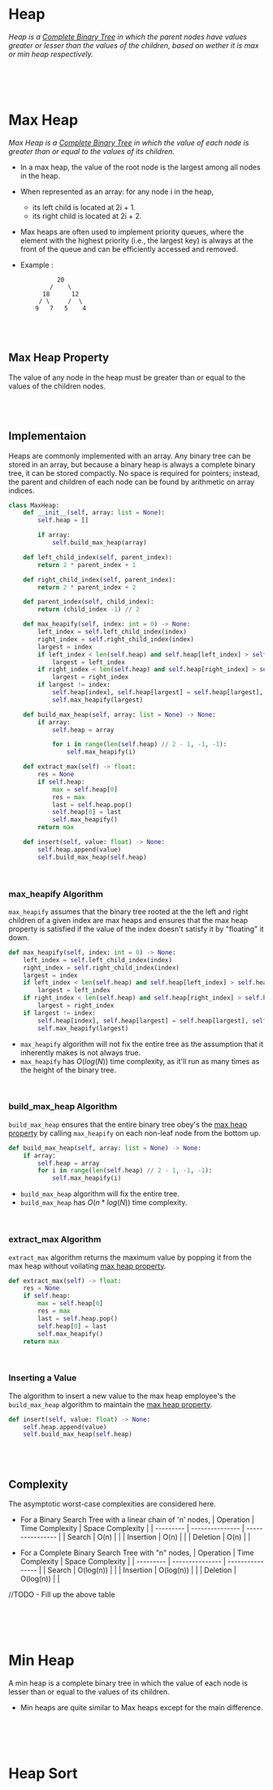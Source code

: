 # Heap

_Heap is a [Complete Binary Tree](./trees/binary-tree.md#complete-binary-tree) in which the parent nodes have values greater or lesser than the values of the children, based on wether it is max or min heap respectively._

<br/>
<br/>
<br/>

# Max Heap

_Max Heap is a [Complete Binary Tree](./trees/binary-tree.md#complete-binary-tree) in which the value of each node is greater than or equal to the values of its children._

- In a max heap, the value of the root node is the largest among all nodes in the heap.
- When represented as an array: for any node i in the heap,
  - its left child is located at 2i + 1.
  - its right child is located at 2i + 2.
- Max heaps are often used to implement priority queues, where the element with the highest priority (i.e., the largest key) is always at the front of the queue and can be efficiently accessed and removed.

- Example :

  ```
            20
          /    \
        18      12
       / \     /  \
      9   7   5    4

  ```

<br>
<br>

## Max Heap Property

The value of any node in the heap must be greater than or equal to the values of the children nodes.

<br/>
<br/>

## Implementaion

Heaps are commonly implemented with an array. Any binary tree can be stored in an array, but because a binary heap is always a complete binary tree, it can be stored compactly. No space is required for pointers; instead, the parent and children of each node can be found by arithmetic on array indices.

```python
class MaxHeap:
    def __init__(self, array: list = None):
        self.heap = []

        if array:
            self.build_max_heap(array)

    def left_child_index(self, parent_index):
        return 2 * parent_index + 1

    def right_child_index(self, parent_index):
        return 2 * parent_index + 2

    def parent_index(self, child_index):
        return (child_index -1) // 2

    def max_heapify(self, index: int = 0) -> None:
        left_index = self.left_child_index(index)
        right_index = self.right_child_index(index)
        largest = index
        if left_index < len(self.heap) and self.heap[left_index] > self.heap[index]:
            largest = left_index
        if right_index < len(self.heap) and self.heap[right_index] > self.heap[largest]:
            largest = right_index
        if largest != index:
            self.heap[index], self.heap[largest] = self.heap[largest], self.heap[index]
            self.max_heapify(largest)

    def build_max_heap(self, array: list = None) -> None:
        if array:
            self.heap = array

            for i in range(len(self.heap) // 2 - 1, -1, -1):
                self.max_heapify(i)

    def extract_max(self) -> float:
        res = None
        if self.heap:
            max = self.heap[0]
            res = max
            last = self.heap.pop()
            self.heap[0] = last
            self.max_heapify()
        return max

    def insert(self, value: float) -> None:
        self.heap.append(value)
        self.build_max_heap(self.heap)
```

<br/>

### max_heapify Algorithm

`max_heapify` assumes that the binary tree rooted at the the left and right children of a given index are max heaps and ensures that the max heap property is satisfied if the value of the index doesn't satisfy it by "floating" it down.

```py
def max_heapify(self, index: int = 0) -> None:
    left_index = self.left_child_index(index)
    right_index = self.right_child_index(index)
    largest = index
    if left_index < len(self.heap) and self.heap[left_index] > self.heap[index]:
        largest = left_index
    if right_index < len(self.heap) and self.heap[right_index] > self.heap[largest]:
        largest = right_index
    if largest != index:
        self.heap[index], self.heap[largest] = self.heap[largest], self.heap[index]
        self.max_heapify(largest)
```

- `max_heapify` algorithm will not fix the entire tree as the assumption that it inherently makes is not always true.
- `max_heapify` has $O(log(N))$ time complexity, as it'll run as many times as the height of the binary tree.

<br/>

### build_max_heap Algorithm

`build_max_heap` ensures that the entire binary tree obey's the [max heap property](#max-heap-property) by calling `max_heapify` on each non-leaf node from the bottom up.

```py
def build_max_heap(self, array: list = None) -> None:
    if array:
        self.heap = array
        for i in range(len(self.heap) // 2 - 1, -1, -1):
            self.max_heapify(i)
```

- `build_max_heap` algorithm will fix the entire tree.
- `build_max_heap` has $O(n*log(N))$ time complexity.

<br/>

### extract_max Algorithm

`extract_max` algorithm returns the maximum value by popping it from the max heap without voilating [max heap property](#max-heap-property).

```python
def extract_max(self) -> float:
    res = None
    if self.heap:
        max = self.heap[0]
        res = max
        last = self.heap.pop()
        self.heap[0] = last
        self.max_heapify()
    return max
```

<br>

### Inserting a Value

The algorithm to insert a new value to the max heap employee's the `build_max_heap` algorithm to maintain the [max heap property](#max-heap-property).

```python
def insert(self, value: float) -> None:
    self.heap.append(value)
    self.build_max_heap(self.heap)
```

<br/>
<br/>

## Complexity

The asymptotic worst-case complexities are considered here.

- For a Binary Search Tree with a linear chain of 'n' nodes,
  | Operation | Time Complexity | Space Complexity |
  | --------- | --------------- | ---------------- |
  | Search | O(n) | |
  | Insertion | O(n) | |
  | Deletion | O(n) | |

- For a Complete Binary Search Tree with "n" nodes,
  | Operation | Time Complexity | Space Complexity |
  | --------- | --------------- | ---------------- |
  | Search | O(log(n)) | |
  | Insertion | O(log(n)) | |
  | Deletion | O(log(n)) | |

//TODO - Fill up the above table

<br>
<br>
<br>

# Min Heap

A min heap is a complete binary tree in which the value of each node is lesser than or equal to the values of its children.

- Min heaps are quite similar to Max heaps except for the main difference.

<br>
<br>
<br>

# Heap Sort

<br>
<br>
<br>
